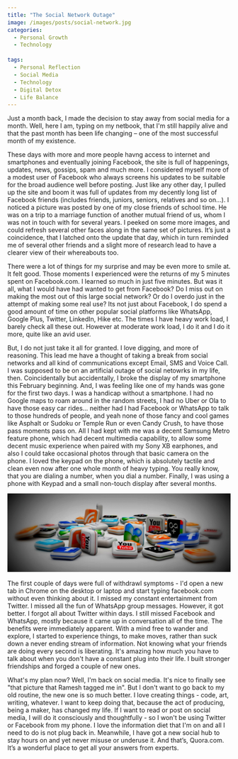 ```yaml
---
title: "The Social Network Outage"
image: /images/posts/social-network.jpg
categories:
  - Personal Growth
  - Technology

tags:
  - Personal Reflection
  - Social Media
  - Technology
  - Digital Detox
  - Life Balance
---
```

Just a month back, I made the decision to stay away from social media for a month. Well, here I am, typing on my netbook, that I'm still happily alive and that the past month has been life changing – one of the most successful month of my existence.

These days with more and more people havng access to internet and smartphones and eventually joining Facebook, the site is full of happenings, updates, news, gossips, spam and much more. I considered myself more of a modest user of Facebook who always screens his updates to be suitable for the broad audience well before posting. Just like any other day, I pulled up the site and boom it was full of updates from my decently long list of Facebook friends (includes friends, juniors, seniors, relatives and so on…). I noticed a picture was posted by one of my close friends of school time. He was on a trip to a marriage function of another mutual friend of us, whom I was not in touch with for several years. I peeked on some more images, and could refresh several other faces along in the same set of pictures. It’s just a coincidence, that I latched onto the update that day, which in turn reminded me of several other friends and a slight more of research lead to have a clearer view of their whereabouts too. 

There were a lot of things for my surprise and may be even more to smile at. It felt good. Those moments I experienced were the returns of my 5 minutes spent on Facebook.com. I learned so much in just five minutes. But was it all, what I would have had wanted to get from Facebook? Do I miss out on making the most out of this large social network? Or do I overdo just in the attempt of making some real use? Its not just about Facebook, I do spend a good amount of time on other popular social platforms like WhatsApp, Google Plus, Twitter, LinkedIn, Hike etc. The times I have heavy work load, I barely check all these out. However at moderate work load, I do it and I do it more, quite like an avid user.

But, I do not just take it all for granted. I love digging, and more of reasoning. This lead me have a thought of taking a break from social networks and all kind of communications except Email, SMS and Voice Call. I was supposed to be on an artificial outage of social netowrks in my life, then. Coincidentally but accidentally, I broke the display of my smartphone this February beginning. And, I was feeling like one of my hands was gone for the first two days. I was a handicap without a smartphone. I had no Google maps to roam around in the random streets, I had no Uber or Ola to have those easy car rides… neither had I had Facebook or WhatsApp to talk to those hundreds of people, and yeah none of those fancy and cool games like Asphalt or Sudoku or Temple Run or even Candy Crush, to have those pass moments pass on. All I had kept with me was a decent Samsung Metro feature phone, which had decent multimedia capability, to allow some decent music experience when paired with my Sony XB earphones, and also I could take occasional photos through that basic camera on the phone. I loved the keypad on the phone, which is absolutely tactile and clean even now after one whole month of heavy typing. You really know, that you are dialing a number, when you dial a number. Finally, I was using a phone with Keypad and a small non-touch display after several months.

<img class="img-responsive" src="/images/posts/social/social-network.jpg" alt="">

The first couple of days were full of withdrawl symptoms - I'd open a new tab in Chrome on the desktop or laptop and start typing facebook.com without even thinking about it. I missed my constant entertainment from Twitter. I missed all the fun of WhatsApp group messages. However, it got better. I forgot all about Twitter within days. I still missed Facebook and WhatsApp, mostly because it came up in conversation all of the time. The benefits were immediately apparent. With a mind free to wander and explore, I started to experience things, to make moves, rather than suck down a never ending stream of information. Not knowing what your friends are doing every second is liberating. It's amazing how much you have to talk about when you don't have a constant plug into their life. I built stronger friendships and forged a couple of new ones.

What's my plan now? Well, I'm back on social media. It's nice to finally see "that picture that Ramesh tagged me in". But I don't want to go back to my old routine, the new one is so much better. I love creating things - code, art, writing, whatever. I want to keep doing that, because the act of producing, being a maker, has changed my life. If I want to read or post on social media, I will do it consciously and thoughtfully - so I won't be using Twitter or Facebook from my phone. I love the information diet that I'm on and all I need to do is not plug back in. Meanwhile, I have got a new social hub to stay hours on and yet never misuse or underuse it. And that’s, Quora.com. It’s a wonderful place to get all your answers from experts.
